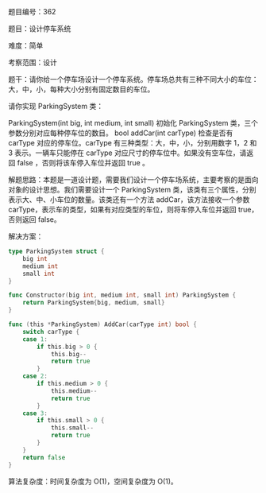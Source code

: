 题目编号：362

题目：设计停车系统

难度：简单

考察范围：设计

题干：请你给一个停车场设计一个停车系统。停车场总共有三种不同大小的车位：大，中，小，每种大小分别有固定数目的车位。

请你实现 ParkingSystem 类：

ParkingSystem(int big, int medium, int small) 初始化 ParkingSystem 类，三个参数分别对应每种停车位的数目。
bool addCar(int carType) 检查是否有 carType 对应的停车位。carType 有三种类型：大，中，小，分别用数字 1，2 和 3 表示。一辆车只能停在 carType 对应尺寸的停车位中。如果没有空车位，请返回 false ，否则将该车停入车位并返回 true 。

解题思路：本题是一道设计题，需要我们设计一个停车场系统，主要考察的是面向对象的设计思想。我们需要设计一个 ParkingSystem 类，该类有三个属性，分别表示大、中、小车位的数量。该类还有一个方法 addCar，该方法接收一个参数 carType，表示车的类型，如果有对应类型的车位，则将车停入车位并返回 true，否则返回 false。

解决方案：

```go
type ParkingSystem struct {
    big int
    medium int
    small int
}

func Constructor(big int, medium int, small int) ParkingSystem {
    return ParkingSystem{big, medium, small}
}

func (this *ParkingSystem) AddCar(carType int) bool {
    switch carType {
    case 1:
        if this.big > 0 {
            this.big--
            return true
        }
    case 2:
        if this.medium > 0 {
            this.medium--
            return true
        }
    case 3:
        if this.small > 0 {
            this.small--
            return true
        }
    }
    return false
}
```

算法复杂度：时间复杂度为 O(1)，空间复杂度为 O(1)。